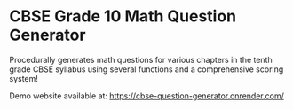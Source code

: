 # CBSE Grade 10 Math Question Generator

Procedurally generates math questions for various chapters in the tenth grade CBSE syllabus using several functions and a comprehensive scoring system!

Demo website available at: https://cbse-question-generator.onrender.com/
